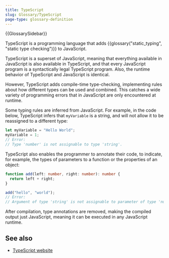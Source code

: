 ```yaml
---
title: TypeScript
slug: Glossary/TypeScript
page-type: glossary-definition
---
```


{{GlossarySidebar}}

TypeScript is a programming language that adds {{glossary("static_typing", "static type checking")}} to JavaScript.

TypeScript is a superset of JavaScript, meaning that everything available in JavaScript is also available in TypeScript, and that every JavaScript program is a syntactically legal TypeScript program. Also, the runtime behavior of TypeScript and JavaScript is identical.

However, TypeScript adds compile-time type-checking, implementing rules about how different types can be used and combined. This catches a wide variety of programming errors that in JavaScript are only encountered at runtime.

Some typing rules are inferred from JavaScript. For example, in the code below, TypeScript infers that `myVariable` is a string, and will not allow it to be reassigned to a different type:

```js
let myVariable = "Hello World";
myVariable = 1;
// Error:
// Type 'number' is not assignable to type 'string'.
```

TypeScript also enables the programmer to annotate their code, to indicate, for example, the types of parameters to a function or the properties of an object:

```ts
function add(left: number, right: number): number {
  return left + right;
}

add("hello", "world");
// Error:
// Argument of type 'string' is not assignable to parameter of type 'number'.
```

After compilation, type annotations are removed, making the compiled output just JavaScript, meaning it can be executed in any JavaScript runtime.

## See also

- [TypeScript website](https://www.typescriptlang.org/)
